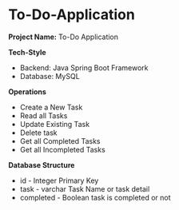 # To-Do-Application


**Project Name:** To-Do Application 

**Tech-Style**
- Backend: Java Spring Boot Framework 
- Database: MySQL

**Operations**
- Create a New Task
- Read all Tasks
- Update Existing Task
- Delete task
- Get all Completed Tasks
- Get all Incompleted Tasks

**Database Structure**
- id - Integer Primary Key
- task - varchar Task Name or task detail
- completed - Boolean task is completed or not
